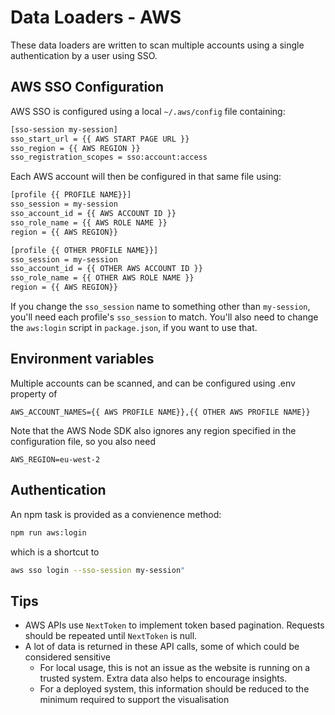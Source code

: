 # Data Loaders - AWS 

These data loaders are written to scan multiple accounts using a single authentication by a user using SSO.

## AWS SSO Configuration

AWS SSO is configured using a local `~/.aws/config` file containing:

```bash
[sso-session my-session]
sso_start_url = {{ AWS START PAGE URL }}
sso_region = {{ AWS REGION }}
sso_registration_scopes = sso:account:access
```

Each AWS account will then be configured in that same file using:

```bash
[profile {{ PROFILE NAME}}]
sso_session = my-session
sso_account_id = {{ AWS ACCOUNT ID }}
sso_role_name = {{ AWS ROLE NAME }}
region = {{ AWS REGION}}

[profile {{ OTHER PROFILE NAME}}]
sso_session = my-session
sso_account_id = {{ OTHER AWS ACCOUNT ID }}
sso_role_name = {{ OTHER AWS ROLE NAME }}
region = {{ AWS REGION}}
```

<div class="tip">

If you change the `sso_session` name to something other than `my-session`, you'll need each profile's `sso_session` to match.
You'll also need to change the `aws:login` script in `package.json`, if you want to use that.

</div>

## Environment variables

Multiple accounts can be scanned, and can be configured using .env property of 

```
AWS_ACCOUNT_NAMES={{ AWS PROFILE NAME}},{{ OTHER AWS PROFILE NAME}}
```

Note that the AWS Node SDK also ignores any region specified in the configuration file, so you also need

```
AWS_REGION=eu-west-2
```

## Authentication

An npm task is provided as a convienence method:

```sh
npm run aws:login
```

which is a shortcut to

```sh
aws sso login --sso-session my-session"
```


## Tips

- AWS APIs use `NextToken` to implement token based pagination. Requests should be repeated until `NextToken` is null.
- A lot of data is returned in these API calls, some of which could be considered sensitive
    - For local usage, this is not an issue as the website is running on a trusted system. Extra data also helps to encourage insights.
    - For a deployed system, this information should be reduced to the minimum required to support the visualisation